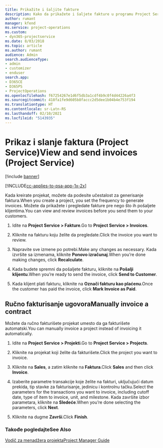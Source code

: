 ```yaml
---
title: Prikažite i šaljite fakture
description: Kako da prikažete i šaljete fakture u programu Project Service
author: rumant
manager: kfend
ms.service: project-operations
ms.custom:
- dyn365-projectservice
ms.date: 8/03/2018
ms.topic: article
ms.author: rumant
audience: Admin
search.audienceType:
- admin
- customizer
- enduser
search.app:
- D365CE
- D365PS
- ProjectOperations
ms.openlocfilehash: f67254267e1d6f5db3a1cdf4b9c0f4d44226a4f3
ms.sourcegitcommit: 418fa1fe9d605b8faccc2d5dee1b04b4e753f194
ms.translationtype: HT
ms.contentlocale: sr-Latn-RS
ms.lasthandoff: 02/10/2021
ms.locfileid: "5143935"
---
```

# <a name="view-and-send-invoices-project-service"></a><span data-ttu-id="77f54-103">Prikaz i slanje faktura (Project Service)</span><span class="sxs-lookup"><span data-stu-id="77f54-103">View and send invoices (Project Service)</span></span>

[!include [banner](../includes/psa-now-project-operations.md)]

[!INCLUDE[cc-applies-to-psa-app-1x-2x](../includes/cc-applies-to-psa-app-1x-2x.md)]

<span data-ttu-id="77f54-104">Kada kreirate projekat, možete da podesite učestalost za generisanje faktura.</span><span class="sxs-lookup"><span data-stu-id="77f54-104">When you create a project, you set the frequency to generate invoices.</span></span> <span data-ttu-id="77f54-105">Možete da prikažete i pregledate fakture pre nego što ih pošaljete klijentima.</span><span class="sxs-lookup"><span data-stu-id="77f54-105">You can view and review invoices before you send them to your customers.</span></span>  
  
1.  <span data-ttu-id="77f54-106">Idite na **Project Service > Fakture**.</span><span class="sxs-lookup"><span data-stu-id="77f54-106">Go to **Project Service > Invoices**.</span></span>  
  
2.  <span data-ttu-id="77f54-107">Kliknite na fakturu koju želite da pregledate.</span><span class="sxs-lookup"><span data-stu-id="77f54-107">Click the invoice you want to review.</span></span>  
  
3.  <span data-ttu-id="77f54-108">Napravite sve izmene po potrebi.</span><span class="sxs-lookup"><span data-stu-id="77f54-108">Make any changes as necessary.</span></span> <span data-ttu-id="77f54-109">Kada izvršite sa izmenama, kliknite **Ponovo izračunaj**.</span><span class="sxs-lookup"><span data-stu-id="77f54-109">When you’re done making changes, click **Recalculate**.</span></span>  
  
4.  <span data-ttu-id="77f54-110">Kada budete spremni da pošaljete fakturu, kliknite na **Pošalji klijentu**.</span><span class="sxs-lookup"><span data-stu-id="77f54-110">When you’re ready to send the invoice, click **Send to Customer**.</span></span>  
  
5.  <span data-ttu-id="77f54-111">Kada klijent plati fakturu, kliknite na **Označi fakturu kao plaćenu**.</span><span class="sxs-lookup"><span data-stu-id="77f54-111">Once the customer has paid the invoice, click **Mark Invoice as Paid**.</span></span>  
  
## <a name="manually-invoice-a-contract"></a><span data-ttu-id="77f54-112">Ručno fakturisanje ugovora</span><span class="sxs-lookup"><span data-stu-id="77f54-112">Manually invoice a contract</span></span>  
 <span data-ttu-id="77f54-113">Možete da ručno fakturišete projekat umesto da ga fakturišete automatski.</span><span class="sxs-lookup"><span data-stu-id="77f54-113">You can manually invoice a project instead of invoicing it automatically.</span></span>  
  
1.  <span data-ttu-id="77f54-114">Idite na **Project Service > Projekti**.</span><span class="sxs-lookup"><span data-stu-id="77f54-114">Go to **Project Service > Projects**.</span></span>  
  
2.  <span data-ttu-id="77f54-115">Kliknite na projekat koji želite da fakturišete.</span><span class="sxs-lookup"><span data-stu-id="77f54-115">Click the project you want to invoice.</span></span>  
  
3.  <span data-ttu-id="77f54-116">Kliknite na **Sales**, a zatim kliknite na **Faktura**.</span><span class="sxs-lookup"><span data-stu-id="77f54-116">Click **Sales** and then click **Invoice**.</span></span>  
  
4.  <span data-ttu-id="77f54-117">Izaberite parametre transakcije koje želite na fakturi, uključujući datum prekida, tip stavke za fakturisanje, jedinicu i kontrolnu tačku.</span><span class="sxs-lookup"><span data-stu-id="77f54-117">Select the parameters for the transactions you want to invoice, including cutoff date, type of item to invoice, unit, and milestone.</span></span> <span data-ttu-id="77f54-118">Kada završite izbor parametara, kliknite na **Sledeće**.</span><span class="sxs-lookup"><span data-stu-id="77f54-118">When you’re done selecting the parameters, click **Next**.</span></span>  
  
5.  <span data-ttu-id="77f54-119">Kliknite na dugme **Završi**.</span><span class="sxs-lookup"><span data-stu-id="77f54-119">Click **Finish**.</span></span>  
  
### <a name="see-also"></a><span data-ttu-id="77f54-120">Takođe pogledajte</span><span class="sxs-lookup"><span data-stu-id="77f54-120">See Also</span></span>  
 [<span data-ttu-id="77f54-121">Vodič za menadžera projekta</span><span class="sxs-lookup"><span data-stu-id="77f54-121">Project Manager Guide</span></span>](../psa/project-manager-guide.md)
